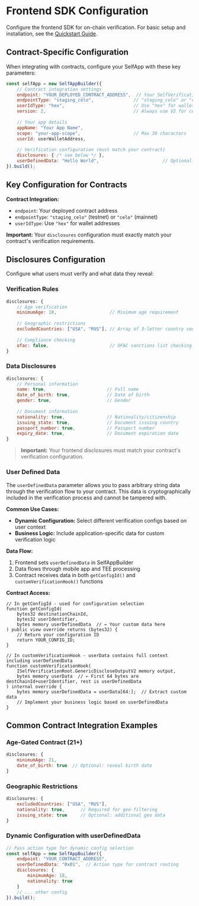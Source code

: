 # Frontend SDK Configuration

Configure the frontend SDK for on-chain verification. For basic setup and installation, see the [Quickstart Guide](../use-self/quickstart.md).

## Contract-Specific Configuration

When integrating with contracts, configure your SelfApp with these key parameters:

```javascript
const selfApp = new SelfAppBuilder({
    // Contract integration settings
    endpoint: "YOUR_DEPLOYED_CONTRACT_ADDRESS",  // Your SelfVerificationRoot contract
    endpointType: "staging_celo",               // "staging_celo" or "celo"
    userIdType: "hex",                          // Use "hex" for wallet addresses
    version: 2,                                 // Always use V2 for contracts
    
    // Your app details
    appName: "Your App Name",
    scope: "your-app-scope",                    // Max 30 characters
    userId: userWalletAddress,
    
    // Verification configuration (must match your contract)
    disclosures: { /* see below */ },
    userDefinedData: "Hello World",                        // Optional: dynamic data for contract
}).build();
```

## Key Configuration for Contracts

**Contract Integration:**

- `endpoint`: Your deployed contract address
- `endpointType`: `"staging_celo"` (testnet) or `"celo"` (mainnet)  
- `userIdType`: Use `"hex"` for wallet addresses

**Important:** Your `disclosures` configuration must exactly match your contract's verification requirements.

## Disclosures Configuration

Configure what users must verify and what data they reveal:

### Verification Rules

```javascript
disclosures: {
    // Age verification
    minimumAge: 18,                    // Minimum age requirement
    
    // Geographic restrictions  
    excludedCountries: ["USA", "RUS"], // Array of 3-letter country codes
    
    // Compliance checking
    ofac: false,                       // OFAC sanctions list checking
}
```

### Data Disclosures  

```javascript
disclosures: {
    // Personal information
    name: true,                       // Full name
    date_of_birth: true,              // Date of birth
    gender: true,                     // Gender
    
    // Document information
    nationality: true,                // Nationality/citizenship
    issuing_state: true,              // Document issuing country
    passport_number: true,            // Passport number
    expiry_date: true,                // Document expiration date
}
```

> **Important:** Your frontend disclosures must match your contract's verification configuration.

### User Defined Data

The `userDefinedData` parameter allows you to pass arbitrary string data through the verification flow to your contract. This data is cryptographically included in the verification process and cannot be tampered with.

**Common Use Cases:**

- **Dynamic Configuration:** Select different verification configs based on user context
- **Business Logic:** Include application-specific data for custom verification logic

**Data Flow:**

1. Frontend sets `userDefinedData` in SelfAppBuilder
2. Data flows through mobile app and TEE processing
3. Contract receives data in both `getConfigId()` and `customVerificationHook()` functions

**Contract Access:**

```solidity
// In getConfigId - used for configuration selection
function getConfigId(
    bytes32 destinationChainId,
    bytes32 userIdentifier,
    bytes memory userDefinedData  // ← Your custom data here
) public view override returns (bytes32) {
    // Return your configuration ID
    return YOUR_CONFIG_ID;
}

// In customVerificationHook - userData contains full context including userDefinedData
function customVerificationHook(
    ISelfVerificationRoot.GenericDiscloseOutputV2 memory output,
    bytes memory userData  // ← First 64 bytes are destChainId+userIdentifier, rest is userDefinedData
) internal override {
    bytes memory userDefinedData = userData[64:];  // Extract custom data
    // Implement your business logic based on userDefinedData
}
```

## Common Contract Integration Examples

### Age-Gated Contract (21+)

```javascript
disclosures: { 
    minimumAge: 21,
    date_of_birth: true  // Optional: reveal birth date
}
```

### Geographic Restrictions

```javascript  
disclosures: { 
    excludedCountries: ["USA", "RUS"],
    nationality: true,      // Required for geo-filtering
    issuing_state: true     // Optional: additional geo data
}
```

### Dynamic Configuration with userDefinedData

```javascript
// Pass action type for dynamic config selection
const selfApp = new SelfAppBuilder({
    endpoint: "YOUR_CONTRACT_ADDRESS",
    userDefinedData: "0x01",  // Action type for contract routing
    disclosures: { 
        minimumAge: 18,
        nationality: true
    }
    // ... other config
}).build();
```
